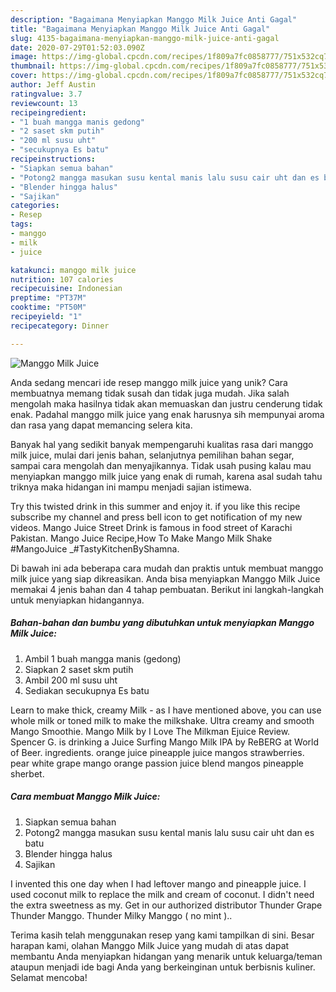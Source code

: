 ```yaml
---
description: "Bagaimana Menyiapkan Manggo Milk Juice Anti Gagal"
title: "Bagaimana Menyiapkan Manggo Milk Juice Anti Gagal"
slug: 4135-bagaimana-menyiapkan-manggo-milk-juice-anti-gagal
date: 2020-07-29T01:52:03.090Z
image: https://img-global.cpcdn.com/recipes/1f809a7fc0858777/751x532cq70/manggo-milk-juice-foto-resep-utama.jpg
thumbnail: https://img-global.cpcdn.com/recipes/1f809a7fc0858777/751x532cq70/manggo-milk-juice-foto-resep-utama.jpg
cover: https://img-global.cpcdn.com/recipes/1f809a7fc0858777/751x532cq70/manggo-milk-juice-foto-resep-utama.jpg
author: Jeff Austin
ratingvalue: 3.7
reviewcount: 13
recipeingredient:
- "1 buah mangga manis gedong"
- "2 saset skm putih"
- "200 ml susu uht"
- "secukupnya Es batu"
recipeinstructions:
- "Siapkan semua bahan"
- "Potong2 mangga masukan susu kental manis lalu susu cair uht dan es batu"
- "Blender hingga halus"
- "Sajikan"
categories:
- Resep
tags:
- manggo
- milk
- juice

katakunci: manggo milk juice 
nutrition: 107 calories
recipecuisine: Indonesian
preptime: "PT37M"
cooktime: "PT50M"
recipeyield: "1"
recipecategory: Dinner

---
```



![Manggo Milk Juice](https://img-global.cpcdn.com/recipes/1f809a7fc0858777/751x532cq70/manggo-milk-juice-foto-resep-utama.jpg)

Anda sedang mencari ide resep manggo milk juice yang unik? Cara membuatnya memang tidak susah dan tidak juga mudah. Jika salah mengolah maka hasilnya tidak akan memuaskan dan justru cenderung tidak enak. Padahal manggo milk juice yang enak harusnya sih mempunyai aroma dan rasa yang dapat memancing selera kita.

Banyak hal yang sedikit banyak mempengaruhi kualitas rasa dari manggo milk juice, mulai dari jenis bahan, selanjutnya pemilihan bahan segar, sampai cara mengolah dan menyajikannya. Tidak usah pusing kalau mau menyiapkan manggo milk juice yang enak di rumah, karena asal sudah tahu triknya maka hidangan ini mampu menjadi sajian istimewa.

Try this twisted drink in this summer and enjoy it. if you like this recipe subscribe my channel and press bell icon to get notification of my new videos. Mango Juice Street Drink is famous in food street of Karachi Pakistan. Mango Juice Recipe,How To Make Mango Milk Shake #MangoJuice _#TastyKitchenByShamna.


Di bawah ini ada beberapa cara mudah dan praktis untuk membuat manggo milk juice yang siap dikreasikan. Anda bisa menyiapkan Manggo Milk Juice memakai 4 jenis bahan dan 4 tahap pembuatan. Berikut ini langkah-langkah untuk menyiapkan hidangannya.

<!--inarticleads1-->

##### Bahan-bahan dan bumbu yang dibutuhkan untuk menyiapkan Manggo Milk Juice:

1. Ambil 1 buah mangga manis (gedong)
1. Siapkan 2 saset skm putih
1. Ambil 200 ml susu uht
1. Sediakan secukupnya Es batu


Learn to make thick, creamy Milk - as I have mentioned above, you can use whole milk or toned milk to make the milkshake. Ultra creamy and smooth Mango Smoothie. Mango Milk by I Love The Milkman Ejuice Review. Spencer G. is drinking a Juice Surfing Mango Milk IPA by ReBERG at World of Beer. ingredients. orange juice pineapple juice mangos strawberries. pear white grape mango orange passion juice blend mangos pineapple sherbet. 

<!--inarticleads2-->

##### Cara membuat Manggo Milk Juice:

1. Siapkan semua bahan
1. Potong2 mangga masukan susu kental manis lalu susu cair uht dan es batu
1. Blender hingga halus
1. Sajikan


I invented this one day when I had leftover mango and pineapple juice. I used coconut milk to replace the milk and cream of coconut. I didn&#39;t need the extra sweetness as my. Get in our authorized distributor Thunder Grape Thunder Manggo. Thunder Milky Manggo ( no mint ).. 

Terima kasih telah menggunakan resep yang kami tampilkan di sini. Besar harapan kami, olahan Manggo Milk Juice yang mudah di atas dapat membantu Anda menyiapkan hidangan yang menarik untuk keluarga/teman ataupun menjadi ide bagi Anda yang berkeinginan untuk berbisnis kuliner. Selamat mencoba!
